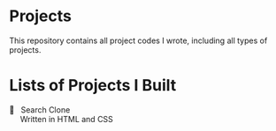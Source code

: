 # Projects
This repository contains all project codes I wrote, including all types of projects.

# Lists of Projects I Built
🔸&nbsp;&nbsp;&nbsp;Search Clone<br />
  &nbsp;&nbsp;&nbsp;&nbsp;&nbsp;Written in HTML and CSS
